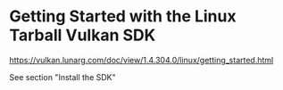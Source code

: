 # Getting Started with the Linux Tarball Vulkan SDK

https://vulkan.lunarg.com/doc/view/1.4.304.0/linux/getting_started.html

See section "Install the SDK"
